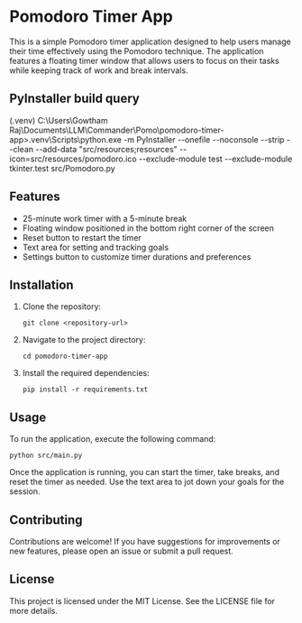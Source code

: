 # Pomodoro Timer App

This is a simple Pomodoro timer application designed to help users manage their time effectively using the Pomodoro technique. The application features a floating timer window that allows users to focus on their tasks while keeping track of work and break intervals.

## PyInstaller build query
(.venv) C:\Users\Gowtham Raj\Documents\LLM\Commander\Pomo\pomodoro-timer-app>.venv\Scripts\python.exe -m PyInstaller --onefile --noconsole --strip --clean --add-data "src/resources;resources" --icon=src/resources/pomodoro.ico --exclude-module test --exclude-module tkinter.test src/Pomodoro.py

## Features

- 25-minute work timer with a 5-minute break
- Floating window positioned in the bottom right corner of the screen
- Reset button to restart the timer
- Text area for setting and tracking goals
- Settings button to customize timer durations and preferences

## Installation

1. Clone the repository:
   ```
   git clone <repository-url>
   ```
2. Navigate to the project directory:
   ```
   cd pomodoro-timer-app
   ```
3. Install the required dependencies:
   ```
   pip install -r requirements.txt
   ```

## Usage

To run the application, execute the following command:
```
python src/main.py
```

Once the application is running, you can start the timer, take breaks, and reset the timer as needed. Use the text area to jot down your goals for the session.

## Contributing

Contributions are welcome! If you have suggestions for improvements or new features, please open an issue or submit a pull request.

## License

This project is licensed under the MIT License. See the LICENSE file for more details.